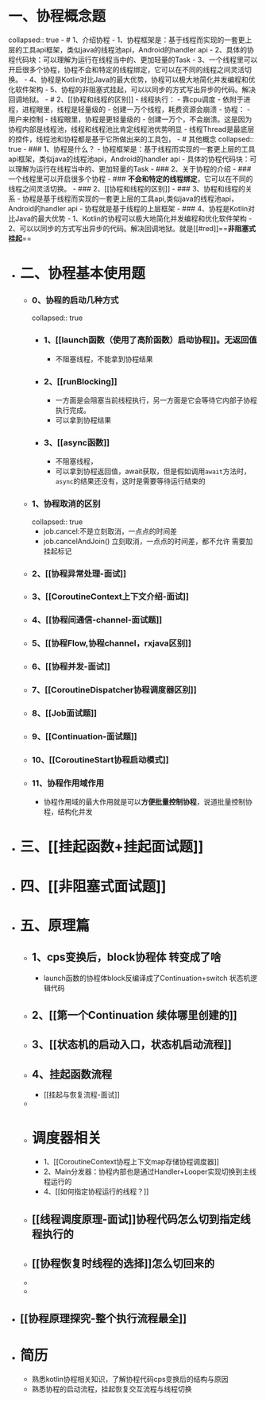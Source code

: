 # 一、协程概念题
collapsed:: true
	- # 1、介绍协程
		- 1、协程框架是：基于线程而实现的一套更上层的工具api框架，类似java的线程池api，Android的handler api
		- 2、具体的协程代码块：可以理解为运行在线程当中的、更加轻量的Task
		- 3、一个线程里可以开启很多个协程，协程不会和特定的线程绑定，它可以在不同的线程之间灵活切换。
		- 4、协程是Kotlin对比Java的最大优势，协程可以极大地简化并发编程和优化软件架构
		- 5、协程的非阻塞式挂起，可以以同步的方式写出异步的代码。解决回调地狱。
	- # 2、[[协程和线程的区别]]
		- 线程执行：
			- 靠cpu调度
			- 依附于进程，进程眼里，线程是轻量级的
			- 创建一万个线程，耗费资源会崩溃
		- 协程：
			- 用户来控制
			- 线程眼里，协程是更轻量级的
			- 创建一万个，不会崩溃。这是因为协程内部是线程池，线程和线程池比肯定线程池优势明显
		- 线程Thread是最底层的控件，线程池和协程都是基于它所做出来的工具包，
	- # 其他概念
	  collapsed:: true
		- ### 1、协程是什么？
			- 协程框架是：基于线程而实现的一套更上层的工具api框架，类似java的线程池api，Android的handler api
			- 具体的协程代码块：可以理解为运行在线程当中的、更加轻量的Task
		- ### 2、关于协程的介绍
			- ### 一个线程里可以开启很多个协程
			- ### **不会和特定的线程绑定**，它可以在不同的线程之间灵活切换。
		- ### 2、[[协程和线程的区别]]
		- ### 3、协程和线程的关系
			- 协程是基于线程而实现的一套更上层的工具api,类似java的线程池api，Android的handler api
			- 协程就是基于线程的上层框架
		- ### 4、协程是Kotlin对比Java的最大优势
			- 1、Kotlin的协程可以极大地简化并发编程和优化软件架构
			- 2、可以以同步的方式写出异步的代码。解决回调地狱。就是[[#red]]==**非阻塞式挂起**==
- # 二、协程基本使用题
	- ###  0、协程的启动几种方式
	  collapsed:: true
		- ### 1、[[launch函数（使用了高阶函数）启动协程]]。无返回值
			- 不阻塞线程，不能拿到协程结果
		- ### 2、[[runBlocking]]
			- 一方面是会阻塞当前线程执行，另一方面是它会等待它内部子协程执行完成。
			- 可以拿到协程结果
		- ### 3、[[async函数]]
			- 不阻塞线程，
			- 可以拿到协程返回值，await获取，但是假如调用`await`方法时，`async`的结果还没有，这时是需要等待运行结束的
	- ### 1、协程取消的区别
	  collapsed:: true
		- job.cancel:不是立刻取消，一点点的时间差
		- job.cancelAndJoin() 立刻取消，一点点的时间差，都不允许  需要加挂起标记
	- ### 2、[[协程异常处理-面试]]
	- ### 3、[[CoroutineContext上下文介绍-面试]]
	- ### 4、[[协程间通信-channel-面试题]]
	- ### 5、[[协程Flow,协程channel，rxjava区别]]
	- ### 6、[[协程并发-面试]]
	- ### 7、[[CoroutineDispatcher协程调度器区别]]
	- ### 8、[[Job面试题]]
	- ### 9、[[Continuation-面试题]]
	- ### 10、[[CoroutineStart协程启动模式]]
	- ### 11、协程作用域作用
		- 协程作用域的最大作用就是可以**方便批量控制协程**，说道批量控制协程，结构化并发
- # 三、[[挂起函数+挂起面试题]]
- # 四、[[非阻塞式面试题]]
- # 五、原理篇
	- ## 1、cps变换后，block协程体 转变成了啥
		- launch函数的协程体block反编译成了Continuation+switch 状态机逻辑代码
	- ## 2、[[第一个Continuation 续体哪里创建的]]
	- ## 3、[[状态机的启动入口，状态机启动流程]]
	- ## 4、挂起函数流程
		- [[挂起与恢复流程-面试]]
	-
	- # 调度器相关
		- 1、[[CoroutineContext协程上下文map存储协程调度器]]
		- 2、Main分发器：协程内部也是通过Handler+Looper实现切换到主线程运行的
		- 4、[[如何指定协程运行的线程？]]
	- ## [[线程调度原理-面试]]协程代码怎么切到指定线程执行的
	- ## [[协程恢复时线程的选择]]怎么切回来的
	-
	-
- ## [[协程原理探究-整个执行流程最全]]
- # 简历
	- 熟悉kotlin协程相关知识，了解协程代码cps变换后的结构与原因
	- 熟悉协程的启动流程，挂起恢复交互流程与线程切换